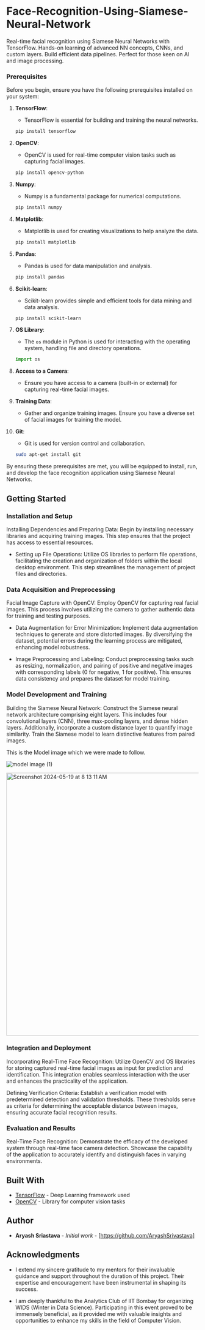 # Face-Recognition-Using-Siamese-Neural-Network
Real-time facial recognition using Siamese Neural Networks with TensorFlow. Hands-on learning of advanced NN concepts, CNNs, and custom layers. Build efficient data pipelines. Perfect for those keen on AI and image processing.

### Prerequisites

Before you begin, ensure you have the following prerequisites installed on your system:

1. **TensorFlow**:
   - TensorFlow is essential for building and training the neural networks.

   ```bash
   pip install tensorflow
   ```

2. **OpenCV**:
   - OpenCV is used for real-time computer vision tasks such as capturing facial images.

   ```bash
   pip install opencv-python
   ```

3. **Numpy**:
   - Numpy is a fundamental package for numerical computations.

   ```bash
   pip install numpy
   ```

4. **Matplotlib**:
   - Matplotlib is used for creating visualizations to help analyze the data.

   ```bash
   pip install matplotlib
   ```

5. **Pandas**:
   - Pandas is used for data manipulation and analysis.

   ```bash
   pip install pandas
   ```

6. **Scikit-learn**:
   - Scikit-learn provides simple and efficient tools for data mining and data analysis.

   ```bash
   pip install scikit-learn
   ```

7. **OS Library**:
   - The `os` module in Python is used for interacting with the operating system, handling file and directory operations.

   ```python
   import os
   ```

8. **Access to a Camera**:
   - Ensure you have access to a camera (built-in or external) for capturing real-time facial images.

9. **Training Data**:
    - Gather and organize training images. Ensure you have a diverse set of facial images for training the model.

10. **Git**:
    - Git is used for version control and collaboration.

    ```bash
    sudo apt-get install git
    ```

By ensuring these prerequisites are met, you will be equipped to install, run, and develop the face recognition application using Siamese Neural Networks.

## Getting Started


### Installation and Setup
Installing Dependencies and Preparing Data: Begin by installing necessary libraries and acquiring training images. This step ensures that the project has access to essential resources.

* Setting up File Operations: Utilize OS libraries to perform file operations, facilitating the creation and organization of folders within the local desktop environment. This step streamlines the management of project files and directories.

### Data Acquisition and Preprocessing
Facial Image Capture with OpenCV: Employ OpenCV for capturing real facial images. This process involves utilizing the camera to gather authentic data for training and testing purposes.

* Data Augmentation for Error Minimization: Implement data augmentation techniques to generate and store distorted images. By diversifying the dataset, potential errors during the learning process are mitigated, enhancing model robustness.

* Image Preprocessing and Labeling: Conduct preprocessing tasks such as resizing, normalization, and pairing of positive and negative images with corresponding labels (0 for negative, 1 for positive). This ensures data consistency and prepares the dataset for model training.

### Model Development and Training
Building the Siamese Neural Network: Construct the Siamese neural network architecture comprising eight layers. This includes four convolutional layers (CNN), three max-pooling layers, and dense hidden layers. Additionally, incorporate a custom distance layer to quantify image similarity. Train the Siamese model to learn distinctive features from paired images.

This is the Model image which we were made to follow.

![model image (1)](https://github.com/AryashSrivastava/Face-Recognition-Using-Siamese-Neural-Network/assets/145992546/791eae01-b977-4f15-b9c6-354278a27509)

<img width="687" alt="Screenshot 2024-05-19 at 8 13 11 AM" src="https://github.com/AryashSrivastava/Face-Recognition-Using-Siamese-Neural-Network/assets/145992546/8273f662-530b-4ee5-86bb-ecf01df3c24b">


### Integration and Deployment
Incorporating Real-Time Face Recognition: Utilize OpenCV and OS libraries for storing captured real-time facial images as input for prediction and identification. This integration enables seamless interaction with the user and enhances the practicality of the application.

Defining Verification Criteria: Establish a verification model with predetermined detection and validation thresholds. These thresholds serve as criteria for determining the acceptable distance between images, ensuring accurate facial recognition results.

### Evaluation and Results
Real-Time Face Recognition: Demonstrate the efficacy of the developed system through real-time face camera detection. Showcase the capability of the application to accurately identify and distinguish faces in varying environments.


## Built With

* [TensorFlow](https://www.tensorflow.org/) - Deep Learning framework used
* [OpenCV](https://opencv.org/) - Library for computer vision tasks


## Author

* **Aryash Sriastava** - *Initial work* - [https://github.com/AryashSrivastava]

## Acknowledgments

* I extend my sincere gratitude to my mentors for their invaluable guidance and support throughout the duration of this project. Their expertise and encouragement have been instrumental in shaping its success.

* I am deeply thankful to the Analytics Club of IIT Bombay for organizing WIDS (Winter in Data Science). Participating in this event proved to be immensely beneficial, as it provided me with valuable insights and opportunities to enhance my skills in the field of Computer Vision.

